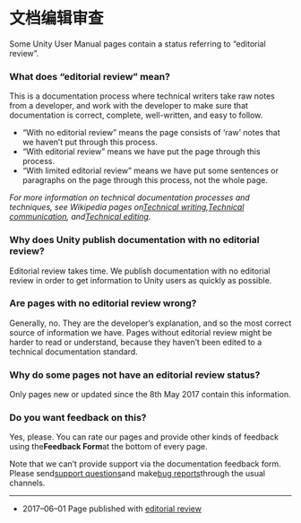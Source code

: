 # 文档编辑审查

Some Unity User Manual pages contain a status referring to “editorial review”.

### What does “editorial review” mean?

This is a documentation process where technical writers take raw notes from a developer, and work with the developer to make sure that documentation is correct, complete, well-written, and easy to follow.

* “With no editorial review” means the page consists of ‘raw’ notes that we haven’t put through this process.
* “With editorial review” means we have put the page through this process.
* “With limited editorial review” means we have put some sentences or paragraphs on the page through this process, not the whole page.

_For more information on technical documentation processes and techniques, see Wikipedia pages on_[_Technical writing_](https://en.wikipedia.org/wiki/Technical_writing)_,_[_Technical communication_](https://en.wikipedia.org/wiki/Technical_communication)_, and_[_Technical editing_](https://en.wikipedia.org/wiki/Editing)_._

### Why does Unity publish documentation with no editorial review?

Editorial review takes time. We publish documentation with no editorial review in order to get information to Unity users as quickly as possible.

### Are pages with no editorial review wrong?

Generally, no. They are the developer’s explanation, and so the most correct source of information we have. Pages without editorial review might be harder to read or understand, because they haven’t been edited to a technical documentation standard.

### Why do some pages not have an editorial review status?

Only pages new or updated since the 8th May 2017 contain this information.

### Do you want feedback on this?

Yes, please. You can rate our pages and provide other kinds of feedback using the**Feedback Form**at the bottom of every page.

Note that we can’t provide support via the documentation feedback form. Please send[support questions](https://support.unity3d.com/hc/en-us/requests/new)and make[bug reports](https://support.unity3d.com/hc/en-us/articles/206336985-How-do-I-submit-a-bug-report-)through the usual channels.

---

* 2017–06–01 Page published with
  [editorial review](https://docs.unity3d.com/2019.2/Documentation/Manual/DocumentationEditorialReview.html)



